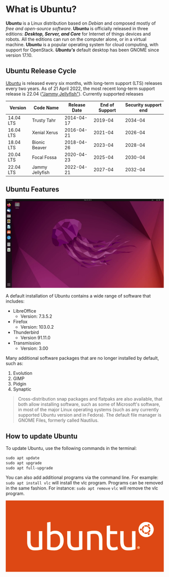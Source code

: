 # What is Ubuntu?
**Ubuntu** is a Linux distribution based on *Debian* and composed mostly of *free and open-source software*.
**Ubuntu** is officially released in three editions: ***Desktop, Server, and Core*** for Internet of things devices and
robots. All the editions can run on the computer alone, or in a virtual machine. **Ubuntu** is a popular
operating system for cloud computing, with support for OpenStack. ***Ubuntu's*** default desktop has been
GNOME since version 17.10.

## Ubuntu Release Cycle
[Ubuntu](https://ubuntu.com/) is released every six months, with long-term support (LTS) releases every two years. As of 21 April
2022, the most recent long-term support release is 22.04 (["Jammy Jellyfish"](https://ubuntu.com/download/desktop)).
Currently supported releases

| Version | Code Name | Release Date | End of Support | Security support end |
|----------------|----------------|----------------|----------------|----------------|
| 14.04 LTS | Trusty Tahr | 2014-04-17 | 2019-04 | 2034-04 |
| 16.04 LTS | Xenial Xerus | 2016-04-21 | 2021-04 | 2026-04 |
| 18.04 LTS | Bionic Beaver | 2018-04-26 | 2023-04 | 2028-04 |
| 20.04 LTS | Focal Fossa | 2020-04-23 | 2025-04 | 2030-04 |
| 22.04 LTS | Jammy Jellyfish | 2022-04-21 | 2027-04 | 2032-04|


## Ubuntu Features
![UbuntuDesktop](ubuntu-desktop.png)

A default installation of Ubuntu contains a wide range of software that includes:
* LibreOffice
    * Version: 7.3.5.2
* Firefox
    * Version: 103.0.2
* Thunderbird
    * Version 91.11.0
* Transmission
    * Version: 3.00

Many additional software packages that are no longer installed by default, such as:
1. Evolution
2. GIMP
3. Pidgin
4. Synaptic

> Cross-distribution snap packages and flatpaks are also available, that both allow installing software,
> such as some of Microsoft's software, in most of the major Linux operating systems (such as any
> currently supported Ubuntu version and in Fedora). The default file manager is GNOME Files,
> formerly called Nautilus.

## How to update Ubuntu
To update Ubuntu, use the following commands in the terminal:

```
sudo apt update
sudo apt upgrade
sudo apt full-upgrade
```

You can also add additional programs via the command line. For example: `sudo apt install vlc` will
install the vlc program. Programs can be removed in the same fashion. For instance: `sudo apt remove`
`vlc` will remove the vlc program.

![UbuntuLogo](ubuntu-logo.png)
